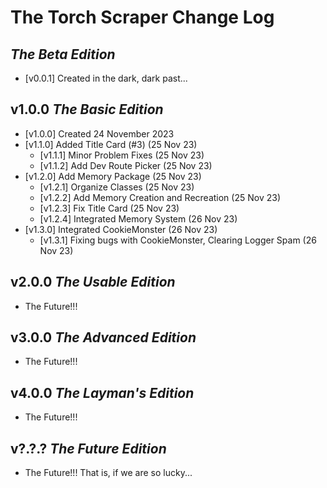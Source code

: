 # The Torch Scraper Change Log

## *The Beta Edition*

- [v0.0.1] Created in the dark, dark past...

## v1.0.0 *The Basic Edition*

- [v1.0.0] Created 24 November 2023
- [v1.1.0] Added Title Card (#3) (25 Nov 23)
  - [v1.1.1] Minor Problem Fixes (25 Nov 23)
  - [v1.1.2] Add Dev Route Picker (25 Nov 23)
- [v1.2.0] Add Memory Package (25 Nov 23)
  - [v1.2.1] Organize Classes (25 Nov 23)
  - [v1.2.2] Add Memory Creation and Recreation (25 Nov 23)
  - [v1.2.3] Fix Title Card (25 Nov 23)
  - [v1.2.4] Integrated Memory System (26 Nov 23)
- [v1.3.0] Integrated CookieMonster (26 Nov 23)
  - [v1.3.1] Fixing bugs with CookieMonster,
    Clearing Logger Spam (26 Nov 23)

## v2.0.0 *The Usable Edition*

- The Future!!!

## v3.0.0 *The Advanced Edition*

- The Future!!!

## v4.0.0 *The Layman's Edition*

- The Future!!!

## v?.?.? *The Future Edition*

- The Future!!! That is, if we are so lucky...